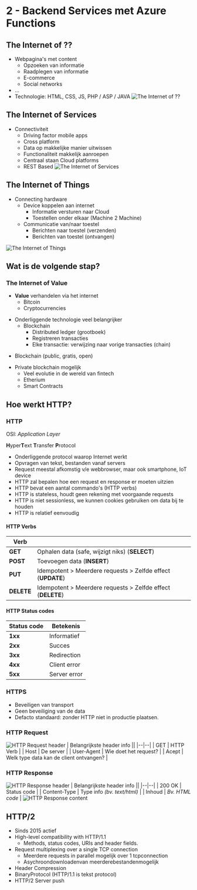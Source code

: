 # 2 - Backend Services met Azure Functions
## The Internet of ??
- Webpagina's met content
  - Opzoeken van informatie
  - Raadplegen van informatie
  - E-commerce
  - Social networks
- ...
- Technologie: HTML, CSS, JS, PHP / ASP / JAVA
![The Internet of ??](https://i.imgur.com/9C0b2Vj.png)

## The Internet of Services
- Connectiviteit
  - Driving factor mobile apps
  - Cross platform
  - Data op makkelijke manier uitwissen
  - Functionaliteit makkelijk aanroepen
  - Centraal staan Cloud platforms
  - REST Based
![The Internet of Services](https://i.imgur.com/462lUmV.png)

## The Internet of Things
- Connecting hardware
  - Device koppelen aan internet
    - Informatie versturen naar Cloud
    - Toestellen onder elkaar (Machine 2 Machine)
  - Communicatie van/naar toestel
    - Berichten naar toestel (verzenden)
    - Berichten van toestel (ontvangen)

![The Internet of Things](https://i.imgur.com/GU8ljua.png)

## Wat is de volgende stap?
### The Internet of Value
- **Value** verhandelen via het internet
  - Bitcoin
  - Cryptocurrencies

+ Onderliggende technologie veel belangrijker
  + Blockchain
    + Distributed ledger (grootboek)
    + Registreren transacties
    + Elke transactie: verwijzing naar vorige transacties (chain)

- Blockchain (public, gratis, open)

+ Private blockchain mogelijk
  + Veel evolutie in de wereld van fintech
  + Etherium
  + Smart Contracts

## Hoe werkt HTTP?
### HTTP
OSI: *Application Layer*

**H**yper**T**ext **T**ransfer **P**rotocol
- Onderliggende protocol waarop Internet werkt
- Opvragen van tekst, bestanden vanaf servers
- Request meestal afkomstig v/e webbrowser, maar ook smartphone, IoT device
- HTTP zal bepalen hoe een request en response er moeten uitzien
- HTTP bevat een aantal commando's (HTTP verbs)
- HTTP is stateless, houdt geen rekening met voorgaande requests
- HTTP is niet sessionless, we kunnen cookies gebruiken om data bij te houden
- HTTP is relatief eenvoudig

#### HTTP Verbs
| Verb | |
|--|--|
| **GET** | Ophalen data (safe, wijzigt niks) (**SELECT**) |
| **POST** | Toevoegen data (**INSERT**) |
| **PUT** | Idempotent > Meerdere requests > Zelfde effect (**UPDATE**) |
| **DELETE** | Idempotent > Meerdere requests > Zelfde effect (**DELETE**) |

#### HTTP Status codes
| Status code| Betekenis |
|--|--|
| **1xx** | Informatief |
| **2xx** | Succes |
| **3xx** | Redirection |
| **4xx** | Client error |
| **5xx** | Server error |

### HTTPS
- Beveiligen van transport
- Geen beveiliging van de data
- Defacto standaard: zonder HTTP niet in productie plaatsen.

### HTTP Request
![HTTP Request header](https://i.imgur.com/gnjdSnE.png)
| Belangrijkste header info ||
|--|--|
| GET | HTTP Verb |
| Host | De server |
| User-Agent | Wie doet het request? |
| Acept | Welk type data kan de client ontvangen? |

### HTTP Response
![HTTP Response header](https://i.imgur.com/wlm67pP.png)
| Belangrijkste header info ||
|--|--|
| 200 OK | Status code |
| Content-Type | Type info *(bv. text/html)* |
| Inhoud | *Bv. HTML code* |
![HTTP Response content](https://i.imgur.com/Nh5aFHU.png)

## HTTP/2
- Sinds 2015 actief
- High-level compatibility with HTTP/1.1
  - Methods, status codes, URIs and header fields.
- Request multiplexing over a single TCP connection
  - Meerdere requests in parallel mogelijk over 1 tcpconnection
  - Asychroondownloadenvan meerderebestandenmogelijk
- Header Compression
- BinaryProtocol (HTTP/1.1 is tekst protocol)
- HTTP/2 Server push

<!--stackedit_data:
eyJoaXN0b3J5IjpbLTE3NzEzNTYwMjksLTE4ODQxNjA2NzQsMT
k2NTI3ODE4LC0yMTI5OTE0MDldfQ==
-->